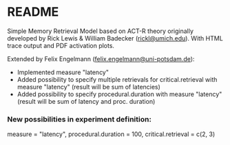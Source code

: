 # README #

Simple Memory Retrieval Model based on ACT-R theory originally developed by Rick Lewis & William Badecker (rickl@umich.edu).
With HTML trace output and PDF activation plots.

Extended by Felix Engelmann (felix.engelmann@uni-potsdam.de):
 * Implemented measure "latency"
 * Added possibility to specify multiple retrievals for critical.retrieval with measure "latency" (result will be sum of latencies)
 * Added possibility to specify procedural.duration with measure "latency" (result will be sum of latency and proc. duration)

### New possibilities in experiment definition: ###
measure = "latency",
procedural.duration = 100,
critical.retrieval = c(2, 3)